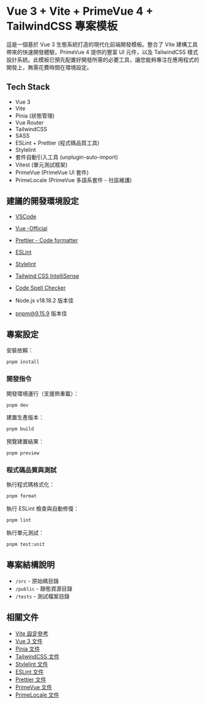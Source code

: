 # Vue 3 + Vite + PrimeVue 4 + TailwindCSS 專案模板

這是一個基於 Vue 3 生態系統打造的現代化前端開發模板。整合了 Vite 建構工具帶來的快速開發體驗，PrimeVue 4 提供的豐富 UI 元件，以及 TailwindCSS 樣式設計系統。此模板已預先配置好開發所需的必要工具，讓您能夠專注在應用程式的開發上，無需花費時間在環境設定。

## Tech Stack

- Vue 3
- Vite
- Pinia (狀態管理)
- Vue Router
- TailwindCSS
- SASS
- ESLint + Prettier (程式碼品質工具)
- Stylelint
- 套件自動引入工具 (unplugin-auto-import)
- Vitest (單元測試框架)
- PrimeVue (PrimeVue UI 套件)
- PrimeLocale (PrimeVue 多語系套件 - 社區維護)

## 建議的開發環境設定

- [VSCode](https://code.visualstudio.com/) 
- [Vue -Official](https://marketplace.visualstudio.com/items?itemName=Vue.volar)
- [Prettier - Code formatter](https://marketplace.visualstudio.com/items?itemName=esbenp.prettier-vscode)
- [ESLint](https://marketplace.visualstudio.com/items?itemName=dbaeumer.vscode-eslint)
- [Stylelint](https://marketplace.visualstudio.com/items?itemName=stylelint.vscode-stylelint)
- [Tailwind CSS IntelliSense](https://marketplace.visualstudio.com/items?itemName=bradlc.vscode-tailwindcss#review-details)
- [Code Spell Checker](https://marketplace.visualstudio.com/items?itemName=streetsidesoftware.code-spell-checker)

- Node.js v18.18.2 版本佳
- pnpm@9.15.9 版本佳

## 專案設定

安裝依賴：
```sh
pnpm install
```

### 開發指令

開發環境運行（支援熱重載）：
```sh
pnpm dev
```

建置生產版本：
```sh
pnpm build
```

預覽建置結果：
```sh
pnpm preview
```

### 程式碼品質與測試

執行程式碼格式化：
```sh
pnpm format
```

執行 ESLint 檢查與自動修復：
```sh
pnpm lint
```

執行單元測試：
```sh
pnpm test:unit
```

## 專案結構說明

- `/src` - 原始碼目錄
- `/public` - 靜態資源目錄
- `/tests` - 測試檔案目錄

## 相關文件

- [Vite 設定參考](https://vitejs.dev/config/)
- [Vue 3 文件](https://vuejs.org/)
- [Pinia 文件](https://pinia.vuejs.org/)
- [TailwindCSS 文件](https://tailwindcss.com/docs)
- [Stylelint 文件](https://stylelint.io/)
- [ESLint 文件](https://eslint.org/)
- [Prettier 文件](https://prettier.io/)
- [PrimeVue 文件](https://primevue.org/)
- [PrimeLocale 文件](https://github.com/primefaces/primelocale)
